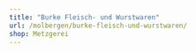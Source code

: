 ```yaml
---
title: "Burke Fleisch- und Wurstwaren"
url: /molbergen/burke-fleisch-und-wurstwaren/
shop: Metzgerei
---
```

